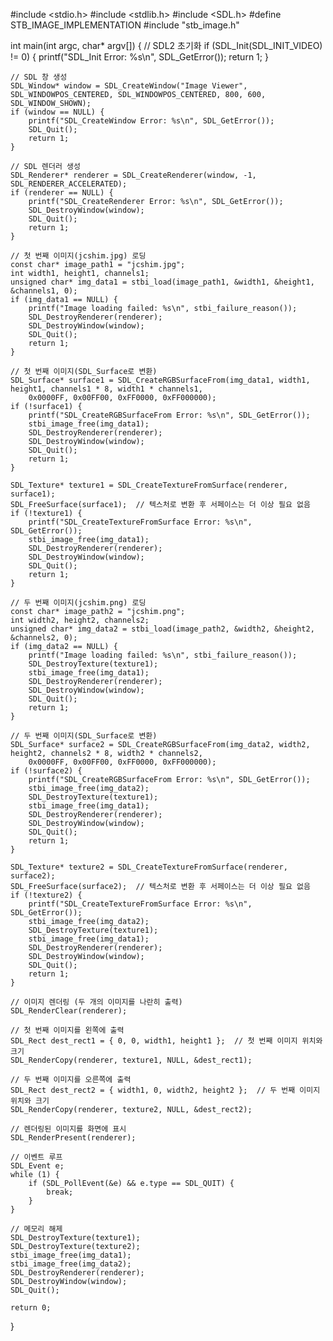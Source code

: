 #include <stdio.h>
#include <stdlib.h>
#include <SDL.h>
#define STB_IMAGE_IMPLEMENTATION
#include "stb_image.h"

int main(int argc, char* argv[]) {
    // SDL2 초기화
    if (SDL_Init(SDL_INIT_VIDEO) != 0) {
        printf("SDL_Init Error: %s\n", SDL_GetError());
        return 1;
    }

    // SDL 창 생성
    SDL_Window* window = SDL_CreateWindow("Image Viewer", SDL_WINDOWPOS_CENTERED, SDL_WINDOWPOS_CENTERED, 800, 600, SDL_WINDOW_SHOWN);
    if (window == NULL) {
        printf("SDL_CreateWindow Error: %s\n", SDL_GetError());
        SDL_Quit();
        return 1;
    }

    // SDL 렌더러 생성
    SDL_Renderer* renderer = SDL_CreateRenderer(window, -1, SDL_RENDERER_ACCELERATED);
    if (renderer == NULL) {
        printf("SDL_CreateRenderer Error: %s\n", SDL_GetError());
        SDL_DestroyWindow(window);
        SDL_Quit();
        return 1;
    }

    // 첫 번째 이미지(jcshim.jpg) 로딩
    const char* image_path1 = "jcshim.jpg";
    int width1, height1, channels1;
    unsigned char* img_data1 = stbi_load(image_path1, &width1, &height1, &channels1, 0);
    if (img_data1 == NULL) {
        printf("Image loading failed: %s\n", stbi_failure_reason());
        SDL_DestroyRenderer(renderer);
        SDL_DestroyWindow(window);
        SDL_Quit();
        return 1;
    }

    // 첫 번째 이미지(SDL_Surface로 변환)
    SDL_Surface* surface1 = SDL_CreateRGBSurfaceFrom(img_data1, width1, height1, channels1 * 8, width1 * channels1,
        0x0000FF, 0x00FF00, 0xFF0000, 0xFF000000);
    if (!surface1) {
        printf("SDL_CreateRGBSurfaceFrom Error: %s\n", SDL_GetError());
        stbi_image_free(img_data1);
        SDL_DestroyRenderer(renderer);
        SDL_DestroyWindow(window);
        SDL_Quit();
        return 1;
    }

    SDL_Texture* texture1 = SDL_CreateTextureFromSurface(renderer, surface1);
    SDL_FreeSurface(surface1);  // 텍스처로 변환 후 서페이스는 더 이상 필요 없음
    if (!texture1) {
        printf("SDL_CreateTextureFromSurface Error: %s\n", SDL_GetError());
        stbi_image_free(img_data1);
        SDL_DestroyRenderer(renderer);
        SDL_DestroyWindow(window);
        SDL_Quit();
        return 1;
    }

    // 두 번째 이미지(jcshim.png) 로딩
    const char* image_path2 = "jcshim.png";
    int width2, height2, channels2;
    unsigned char* img_data2 = stbi_load(image_path2, &width2, &height2, &channels2, 0);
    if (img_data2 == NULL) {
        printf("Image loading failed: %s\n", stbi_failure_reason());
        SDL_DestroyTexture(texture1);
        stbi_image_free(img_data1);
        SDL_DestroyRenderer(renderer);
        SDL_DestroyWindow(window);
        SDL_Quit();
        return 1;
    }

    // 두 번째 이미지(SDL_Surface로 변환)
    SDL_Surface* surface2 = SDL_CreateRGBSurfaceFrom(img_data2, width2, height2, channels2 * 8, width2 * channels2,
        0x0000FF, 0x00FF00, 0xFF0000, 0xFF000000);
    if (!surface2) {
        printf("SDL_CreateRGBSurfaceFrom Error: %s\n", SDL_GetError());
        stbi_image_free(img_data2);
        SDL_DestroyTexture(texture1);
        stbi_image_free(img_data1);
        SDL_DestroyRenderer(renderer);
        SDL_DestroyWindow(window);
        SDL_Quit();
        return 1;
    }

    SDL_Texture* texture2 = SDL_CreateTextureFromSurface(renderer, surface2);
    SDL_FreeSurface(surface2);  // 텍스처로 변환 후 서페이스는 더 이상 필요 없음
    if (!texture2) {
        printf("SDL_CreateTextureFromSurface Error: %s\n", SDL_GetError());
        stbi_image_free(img_data2);
        SDL_DestroyTexture(texture1);
        stbi_image_free(img_data1);
        SDL_DestroyRenderer(renderer);
        SDL_DestroyWindow(window);
        SDL_Quit();
        return 1;
    }

    // 이미지 렌더링 (두 개의 이미지를 나란히 출력)
    SDL_RenderClear(renderer);

    // 첫 번째 이미지를 왼쪽에 출력
    SDL_Rect dest_rect1 = { 0, 0, width1, height1 };  // 첫 번째 이미지 위치와 크기
    SDL_RenderCopy(renderer, texture1, NULL, &dest_rect1);

    // 두 번째 이미지를 오른쪽에 출력
    SDL_Rect dest_rect2 = { width1, 0, width2, height2 };  // 두 번째 이미지 위치와 크기
    SDL_RenderCopy(renderer, texture2, NULL, &dest_rect2);

    // 렌더링된 이미지를 화면에 표시
    SDL_RenderPresent(renderer);

    // 이벤트 루프
    SDL_Event e;
    while (1) {
        if (SDL_PollEvent(&e) && e.type == SDL_QUIT) {
            break;
        }
    }

    // 메모리 해제
    SDL_DestroyTexture(texture1);
    SDL_DestroyTexture(texture2);
    stbi_image_free(img_data1);
    stbi_image_free(img_data2);
    SDL_DestroyRenderer(renderer);
    SDL_DestroyWindow(window);
    SDL_Quit();

    return 0;
}
